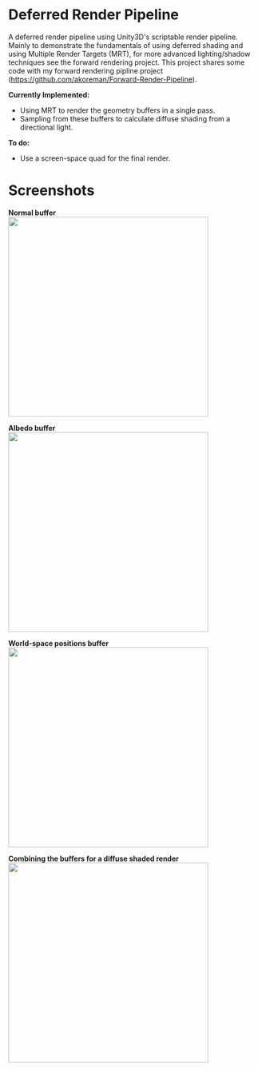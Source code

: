 # Deferred Render Pipeline

A deferred render pipeline using Unity3D's scriptable render pipeline. Mainly to demonstrate the fundamentals of using deferred shading and using Multiple Render Targets (MRT), for more advanced lighting/shadow techniques see the forward rendering project. This project shares some code with my forward rendering pipline project (https://github.com/akoreman/Forward-Render-Pipeline).

**Currently Implemented:**
- Using MRT to render the geometry buffers in a single pass.
- Sampling from these buffers to calculate diffuse shading from a directional light.

**To do:**
- Use a screen-space quad for the final render.

# Screenshots

**Normal buffer**  
<img src="https://raw.github.com/akoreman/Deferred-Render-Pipeline/main/images/GBufferNormals.png" width="400"> 

**Albedo buffer**  
<img src="https://raw.github.com/akoreman/Deferred-Render-Pipeline/main/images/GBufferAlbedo.png" width="400"> 

**World-space positions buffer**  
<img src="https://raw.github.com/akoreman/Deferred-Render-Pipeline/main/images/GBufferPosition.png" width="400"> 

**Combining the buffers for a diffuse shaded render**  
<img src="https://raw.github.com/akoreman/Deferred-Render-Pipeline/main/images/DiffuseShaded.png" width="400"> 
